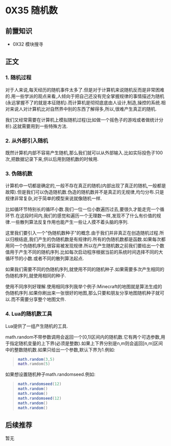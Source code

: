 # 0X35 随机数

## 前置知识

* 0X32 模块搜寻

## 正文

### 1. 随机过程

对于人来说,每天经历的随机事件太多了.但是对于计算机来说随机反而是非常困难的.用一些学派的观点来看,人倾向于把自己还没有完全掌握规律的事情描述为随机(永远掌握不了的就是本征随机).而计算机是彻彻底底由人设计,制造,操控的系统.相对来说人对计算机比对自然界中别的东西了解得多,所以,很难产生真正的随机.

我们又经常需要在计算机上模拟随机过程(比如做一个摇色子的游戏或者做统计分析).这就需要用到一些特殊方法.

### 2. 从外部引入随机

既然计算机内部不容易产生随机,那么我们就可以从外部输入.比如实际投色子100次,把数据记录下来,供以后用到随机数的时候用.

### 3. 伪随机数

计算机中一切都是确定的,一般不存在真正的随机(内部出现了真正的随机,一般都是故障).但是我们可以伪造随机数.伪造的随机数并不是真正的无规律,均匀分布.只是规律非常复杂,对于简单的模型来说就像随机一样.

比如循环节特别长的循环小数.我们一位一位小数遍历过去,要很久才能走完一个循环节.在这段时间内,我们的感觉和遍历一个无理数一样,发现不了什么有价值的规律.一些散列算法反复作用也能产生一些让人摸不着头脑的序列.

这里我们要引入一个"伪随机数种子"的概念.由于我们并非真正在创造随机过程.所以归根结底,我们产生的伪随机数是有规律的.所有的伪随机数都是函数.如果每次都用同一个伪随机序列,很容易被发现规律.所以在产生随机数之前我们要给出一个数值用于产生不同的随机序列.比如每次启动程序根据当前的系统时间选择不同的大循环节的小数.或者不同的散列算法起点.

如果我们需要不同的伪随机序列,就使用不同的随机种子.如果需要多次产生相同的伪随机序列,就使用相同的种子.

使用不同序列好理解.使用相同序列我举个例子:Minecraft的地图就是算法生成的伪随机序列.如果你刷出来一张很好的地图,那么只要和朋友分享地图随机种子就可以.而不需要分享整个地图文件.

### 4. Lua的随机数工具

Lua提供了一组产生随机的工具.

math.random不带参数调用会返回一个[0,1)区间内的随机数.它有两个可选参数,用于指定随机变量的上下界(必须是整数).如果上下界分别是n,m则会返回[n,m]区间中的整数随机数.如果只给出一个参数,默认下界为1.例如:

>```lua
>math.random(3,5)
>math.ramdom(5)
>```

如果想设置随机种子math.randomseed.例如:

>```lua
>math.randomseed(12)
>math.random()
>math.random()
>math.randomseed(12)
>math.random()
>math.random()
>```

## 后续推荐

暂无
